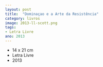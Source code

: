 ```yaml
---
layout: post
title:  "Dominaçao e a Arte da Resistência"
category: livros
image: 2013-ll-scott.png
tags:
- Letra Livre
ano: 2013
---
```


- 14 x 21 cm
- Letra Livre
- 2013

